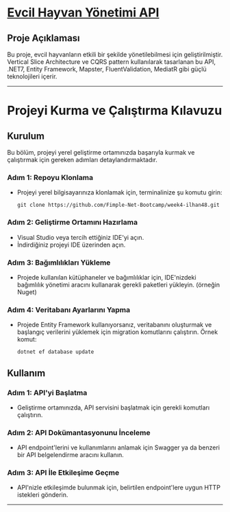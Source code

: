 # [Evcil Hayvan Yönetimi API]((https://github.com/Fimple-Net-Bootcamp/week4-ilhan48))

## Proje Açıklaması

Bu proje, evcil hayvanların etkili bir şekilde yönetilebilmesi için geliştirilmiştir. Vertical Slice Architecture ve CQRS pattern kullanılarak tasarlanan bu API, .NET7, Entity Framework, Mapster, FluentValidation, MediatR gibi güçlü teknolojileri içerir.

---

# Projeyi Kurma ve Çalıştırma Kılavuzu

## Kurulum

Bu bölüm, projeyi yerel geliştirme ortamınızda başarıyla kurmak ve çalıştırmak için gereken adımları detaylandırmaktadır.

### Adım 1: Repoyu Klonlama
- Projeyi yerel bilgisayarınıza klonlamak için, terminalinize şu komutu girin:
  ```
  git clone https://github.com/Fimple-Net-Bootcamp/week4-ilhan48.git
  ```

### Adım 2: Geliştirme Ortamını Hazırlama
- Visual Studio veya tercih ettiğiniz IDE'yi açın.
- İndirdiğiniz projeyi IDE üzerinden açın.

### Adım 3: Bağımlılıkları Yükleme
- Projede kullanılan kütüphaneler ve bağımlılıklar için, IDE'nizdeki bağımlılık yönetimi aracını kullanarak gerekli paketleri yükleyin. (örneğin Nuget)

### Adım 4: Veritabanı Ayarlarını Yapma
- Projede Entity Framework kullanıyorsanız, veritabanını oluşturmak ve başlangıç verilerini yüklemek için migration komutlarını çalıştırın. Örnek komut:
  ```
  dotnet ef database update
  ```

## Kullanım

### Adım 1: API'yi Başlatma
- Geliştirme ortamınızda, API servisini başlatmak için gerekli komutları çalıştırın.

### Adım 2: API Dokümantasyonunu İnceleme
- API endpoint'lerini ve kullanımlarını anlamak için Swagger ya da benzeri bir API belgelendirme aracını kullanın.

### Adım 3: API İle Etkileşime Geçme
- API'nizle etkileşimde bulunmak için, belirtilen endpoint'lere uygun HTTP istekleri gönderin.

---
